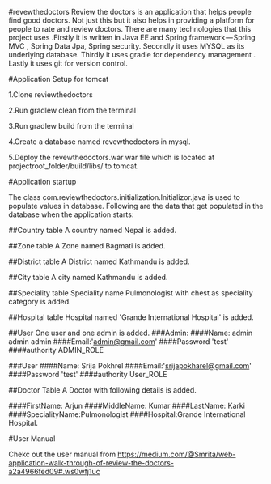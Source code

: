 #revewthedoctors
Review the doctors is an application that helps people find good doctors. Not just this but it also helps in providing a platform for people to rate and review doctors. There are many technologies that this project uses .Firstly it is written in Java EE and Spring framework — Spring MVC , Spring Data Jpa, Spring security. Secondly it uses MYSQL as its underlying database. Thirdly it uses gradle for dependency management . Lastly it uses git for version control.

#Application Setup  for tomcat

1.Clone reviewthedoctors

2.Run gradlew clean from the terminal

3.Run gradlew build from the terminal

4.Create a database named revewthedoctors in mysql.

5.Deploy the revewthedoctors.war war file which is located at projectroot_folder/build/libs/ to tomcat.

#Application startup

The class com.reviewthedoctors.initialization.Initializor.java is used to populate values in database. 
Following are the data that get populated in the database when the application starts:

##Country table
A country named Nepal is added.

##Zone table
A Zone named Bagmati is added.

##District table
A District named Kathmandu is added.

##City table
A city named Kathmandu is added.

##Speciality table
Speciality name Pulmonologist with chest as speciality category is added.

##Hospital table
Hospital named 'Grande International Hospital' is added.

##User
One user and one admin is added.
###Admin:
####Name: admin admin admin 
####Email:'admin@gmail.com'
####Password 'test' 
####authority ADMIN_ROLE

###User
####Name: Srija Pokhrel
####Email:'srijapokharel@gmail.com'
####Password 'test' 
####authority User_ROLE 

##Doctor Table
A Doctor with following details is added.

####FirstName: Arjun
####MiddleName: Kumar
####LastName: Karki
####SpecialityName:Pulmonologist
####Hospital:Grande International Hospital.

#User Manual

Chekc out the user manual from
https://medium.com/@Smrita/web-application-walk-through-of-review-the-doctors-a2a4966fed09#.ws0wfj1uc
